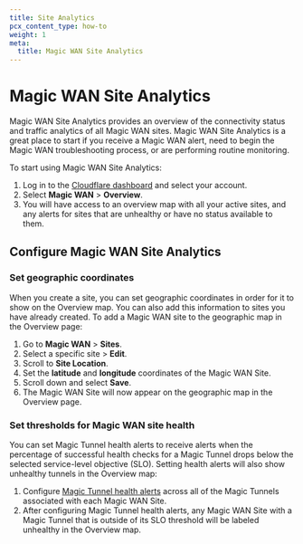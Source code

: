 ```yaml
---
title: Site Analytics
pcx_content_type: how-to
weight: 1
meta:
  title: Magic WAN Site Analytics
---
```


# Magic WAN Site Analytics

Magic WAN Site Analytics provides an overview of the connectivity status and traffic analytics of all Magic WAN sites. Magic WAN Site Analytics is a great place to start if you receive a Magic WAN alert, need to begin the Magic WAN troubleshooting process, or are performing routine monitoring.

To start using Magic WAN Site Analytics:

1. Log in to the [Cloudflare dashboard](https://dash.cloudflare.com/) and select your account.
2. Select **Magic WAN** > **Overview**.
3. You will have access to an overview map with all your active sites, and any alerts for sites that are unhealthy or have no status available to them.

## Configure Magic WAN Site Analytics

### Set geographic coordinates

When you create a site, you can set geographic coordinates in order for it to show on the Overview map. You can also add this information to sites you have already created. To add a Magic WAN site to the geographic map in the Overview page:

1. Go to **Magic WAN** > **Sites**.
2. Select a specific site > **Edit**.
3. Scroll to **Site Location**.
4. Set the **latitude** and **longitude** coordinates of the Magic WAN Site.
5. Scroll down and select **Save**.
6. The Magic WAN Site will now appear on the geographic map in the Overview page.

### Set thresholds for Magic WAN site health

You can set Magic Tunnel health alerts to receive alerts when the percentage of successful health checks for a Magic Tunnel drops below the selected service-level objective (SLO). Setting health alerts will also show unhealthy tunnels in the Overview map:

1. Configure [Magic Tunnel health alerts](/magic-wan/configuration/common-settings/configure-magic-tunnel-alerts/) across all of the Magic Tunnels associated with each Magic WAN Site.
2. After configuring Magic Tunnel health alerts, any Magic WAN Site with a Magic Tunnel that is outside of its SLO threshold will be labeled unhealthy in the Overview map.
